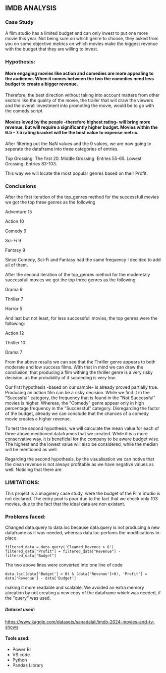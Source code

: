 ## IMDB ANALYSIS

### Case Study

A film studio has a limited budget and can only invest to put one more movie this year. Not being sure on which genre to choose, they asked from you on some objective metrics on which movies make the biggest revenue with the budget that they are willing to invest.

### Hypothesis: 

#### More engaging movies like action and comedies are more appealing to the audience. When it comes between the two the comedies need less budget to create a bigger revenue.

Therefore, the best direction without taking into account matters from other sectors like the quality of the movie, the trailer that will draw the viewers and the overall investment into promoting the movie, would be to go with the comedy script.

#### Movies loved by the people -therefore highest rating- will bring more revenue, but will require a significantly higher budget. Movies within the 6.5 - 7.5 rating bracket will be the best value to expense metric.


After filtering out the NaN values and the 0 values, we are now going to seperate the dataframe into three categories of entries.

Top Grossing: The first 20.
Middle Grossing: Entries 55-65.
Lowest Grossing: Entries 83-103.

This way we will locate the most popular genres based on their Profit.

### Conclusions

After the first iteration of the top_genres method for the successfull movies we got the top three genres as the following

Adventure           15

Action              10

Comedy               9

Sci-Fi               9

Fantasy              9

Since Comedy, Sci-Fi and Fantasy had the same frequency I decided to add all of them.

After the second iteration of the top_genres method for the moderetaly successfull movies we got the top three genres as the following

Drama                9

Thriller             7

Horror               5

And last but not least, for less successfull movies, the top genres were the following: 

Action              12

Thriller            10

Drama                7

From the above results we can see that the Thriller genre appears to both moderate and low success films. With that in mind we can draw the conclusion, that producing a film withing the thriller genre is a very risky decision, as the probability of it succeding is very low.

Our first hypothesis -based on our sample- is already proved partially true. Producing an action film can be a risky decision. While we find it in the "Sucessful" category, the frequency that is found in the "Not Successful" movies is higher. Whereas, the "Comedy" genre appear only in high percentage frequency in the "Successful" category. Disregarding the factor of the budget, already we can conclude that the chances of a comedy movie creates a higher revenue.

To test the second hypothesis, we will calculate the mean value for each of three above mentioned dataframes that we created. While it is a more conservative way, it is beneficial for the company to be aware budget wise. The highest and the lowest value will also be considered, while the median will be mentioned as well.

Regarding the second hypothesis, by the visualisation we can notive that the clean revenue is not always profitable as we have negative values as well. Noticing that there are 

### LIMITATIONS:

This project is a imaginery case study, were the budget of the Film Studio is not declared. The entry pool is poor due to the fact that we check only 103 movies, due to the fact that the ideal data are non existant.

### Problems faced:

Changed data.query to data.loc because data.query is not producing a new dataframe as it was needed, whereas data.loc perfoms the modifications in-place.

    filtered_data = data.query('Cleaned_Revenue > 0')
    filtered_data["Profit"] = filtered_data["Revenue"] - filtered_data["Budget"]

The two above lines were converted into one line of code

    data.loc[(data['Budget'] > 0) & (data['Revenue']>0), 'Profit'] = data['Revenue'] - data['Budget']

making it more readable and scalable. We avoided an extra memory alocation by not creating a new copy of the dataframe which was needed, if the "query" was used.

##### Dataset used:
https://www.kaggle.com/datasets/sanadalali/imdb-2024-movies-and-tv-shows

#### Tools used:
- Power BI
- VS code
- Python
- Pandas Library
